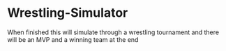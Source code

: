 # Wrestling-Simulator
When finished this will simulate through a wrestling tournament and there will be an MVP and a winning team at the end
